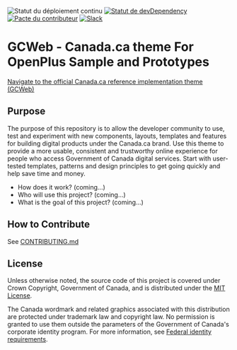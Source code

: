 ![Statut du déploiement continu](https://github.com/wet-boew/GCWeb/workflows/Continuous%20deployment/badge.svg) [![Statut de devDependency](https://david-dm.org/wet-boew/GCWeb/dev-status.png?theme=shields.io)](https://david-dm.org/wet-boew/GCWeb#info=devDependencies) [![Pacte du contributeur](https://img.shields.io/badge/Pacte%20du%20contributeur-v1.4%20adopt%E9-ff69b4.svg)](CODE-OF-CONDUCT.md) [![Slack](https://img.shields.io/badge/Slack-Espace%20de%20travaill%20du%20systemes%20de%20conception%20GC-yellow?style=flat&logo=slack)](https://join.slack.com/t/design-gc-conception/shared_invite/enQtODE1OTc5Mzg5NzQ4LWQ3MjZjMTdjMjk2ZTZmMTJjYWQ3ZmRiNDYwYjRmN2NjYzQyNjFlNDBlY2FkNWE1ODg2YjExY2QwZmVjN2MwMGM)

# GCWeb - Canada.ca theme For OpenPlus Sample and Prototypes

[Navigate to the official Canada.ca reference implementation theme (GCWeb)](https://wet-boew.github.io/GCWeb/)

## Purpose

The purpose of this repository is to allow the developer community to use, test and experiment with new components, layouts, templates and features for building digital products under the Canada.ca brand. Use this theme to provide a more usable, consistent and trustworthy online experience for people who access Government of Canada digital services. Start with user-tested templates, patterns and design principles to get going quickly and help save time and money.

- How does it work? (coming...)
- Who will use this project? (coming...)
- What is the goal of this project? (coming...)

## How to Contribute

See [CONTRIBUTING.md](CONTRIBUTING.md)

## License

Unless otherwise noted, the source code of this project is covered under Crown Copyright, Government of Canada, and is distributed under the [MIT License](LICENSE).

The Canada wordmark and related graphics associated with this distribution are protected under trademark law and copyright law. No permission is granted to use them outside the parameters of the Government of Canada's corporate identity program. For more information, see [Federal identity requirements](https://www.canada.ca/en/treasury-board-secretariat/topics/government-communications/federal-identity-requirements.html).
